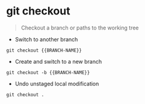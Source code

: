 # git checkout

> Checkout a branch or paths to the working tree

- Switch to another branch

`git checkout {{BRANCH-NAME}}`

- Create and switch to a new branch

`git checkout -b {{BRANCH-NAME}}`

- Undo unstaged local modification

`git checkout .`
